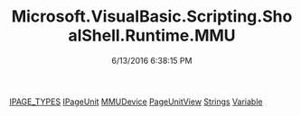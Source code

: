 ﻿---
title: Microsoft.VisualBasic.Scripting.ShoalShell.Runtime.MMU
date: 6/13/2016 6:38:15 PM
---

[IPAGE_TYPES](T-Microsoft.VisualBasic.Scripting.ShoalShell.Runtime.MMU.IPAGE_TYPES.html)
[IPageUnit](T-Microsoft.VisualBasic.Scripting.ShoalShell.Runtime.MMU.IPageUnit.html)
[MMUDevice](T-Microsoft.VisualBasic.Scripting.ShoalShell.Runtime.MMU.MMUDevice.html)
[PageUnitView](T-Microsoft.VisualBasic.Scripting.ShoalShell.Runtime.MMU.PageUnitView.html)
[Strings](T-Microsoft.VisualBasic.Scripting.ShoalShell.Runtime.MMU.Strings.html)
[Variable](T-Microsoft.VisualBasic.Scripting.ShoalShell.Runtime.MMU.Variable.html)
